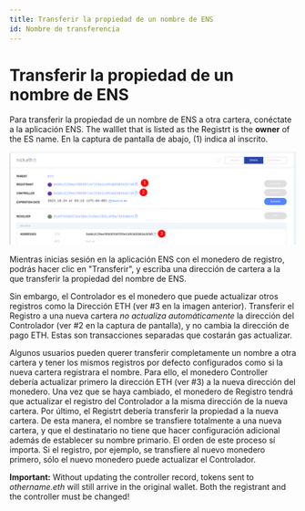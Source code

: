```yaml
---
title: Transferir la propiedad de un nombre de ENS
id: Nombre de transferencia
---
```


# Transferir la propiedad de un nombre de ENS

Para transferir la propiedad de un nombre de ENS a otra cartera, conéctate a la aplicación ENS. The walllet that is listed as the Registrt is the **owner** of the ES name. En la captura de pantalla de abajo, (1) indica al inscrito.

![Editando registros ENS y ransfering el nombre.](./img/transfer-1.png "En la aplicación de administrador, puede cambiar el registro para transferir el nombre.")

Mientras inicias sesión en la aplicación ENS con el monedero de registro, podrás hacer clic en "Transferir", y escriba una dirección de cartera a la que transferir la propiedad del nombre de ENS.

Sin embargo, el Controlador es el monedero que puede actualizar otros registros como la Dirección ETH (ver #3 en la imagen anterior). Transferir el Registro a una nueva cartera _no actualiza automáticamente_ la dirección del Controlador (ver #2 en la captura de pantalla), y no cambia la dirección de pago ETH. Estas son transacciones separadas que costarán gas actualizar.

Algunos usuarios pueden querer transferir completamente un nombre a otra cartera y tener los mismos registros por defecto configurados como si la nueva cartera registrara el nombre. Para ello, el monedero Controller debería actualizar primero la dirección ETH (ver #3) a la nueva dirección del monedero. Una vez que se haya cambiado, el monedero de Registro tendrá que actualizar el registro del Controlador a la misma dirección de la nueva cartera. Por último, el Registrt debería transferir la propiedad a la nueva cartera. De esta manera, el nombre se transfiere totalmente a una nueva cartera, y que el destinatario no tiene que hacer configuración adicional además de establecer su nombre primario. El orden de este proceso sí importa. Si el registro, por ejemplo, se transfiere al nuevo monedero primero, sólo el nuevo monedero puede actualizar el Controlador.


**Important:** Without updating the controller record, tokens sent to _othername.eth_ will still arrive in the original wallet. Both the registrant and the controller must be changed!


<!-- ### Further Reading:

* [Setting Your Primary Name](setting-your-primary-name.md) 
-->
